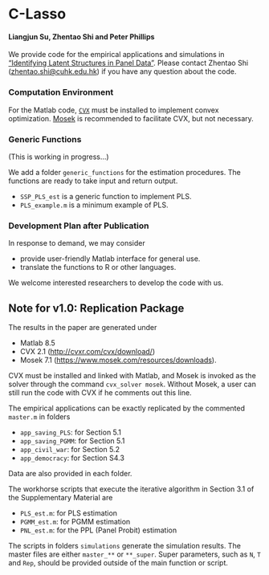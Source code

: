 # C-Lasso

#### Liangjun Su, Zhentao Shi and Peter Phillips

We provide code for the empirical applications and simulations in [“Identifying Latent Structures in Panel Data”](http://papers.ssrn.com/sol3/papers.cfm?abstract_id=2448189). Please contact Zhentao Shi ([zhentao.shi@cuhk.edu.hk](zhentao.shi@cuhk.edu.hk)) if you have any question about the code.



### Computation Environment

For the Matlab code, [`CVX`]((http://cvxr.com/cvx/download/)) must be installed to implement convex optimization.
[Mosek](https://www.mosek.com/resources/downloads) is recommended to facilitate CVX, but not necessary.

### Generic Functions

(This is working in progress...)

We add a folder `generic_functions` for the estimation procedures.
The functions are ready to take input and return output.

* `SSP_PLS_est` is a generic function to implement PLS.
* `PLS_example.m` is a minimum example of PLS.

### Development Plan after Publication

In response to demand, we may consider

* provide user-friendly Matlab interface for general use.
* translate the functions to R or other languages.

We welcome interested researchers to develop the code with us.


## Note for v1.0: Replication Package
The results in the paper are generated under
* Matlab 8.5
* CVX 2.1 (http://cvxr.com/cvx/download/)  
* Mosek 7.1 (https://www.mosek.com/resources/downloads).

CVX must be installed and linked with Matlab, and Mosek is invoked as the solver through the command `cvx_solver mosek`. Without Mosek, a user can still run the code with CVX if he comments out this line.

The empirical applications can be exactly replicated by the commented `master.m` in folders
* `app_saving_PLS`: for Section 5.1
* `app_saving_PGMM`: for Section 5.1
* `app_civil_war`: for Section 5.2
* `app_democracy`: for Section S4.3

Data are also provided in each folder.

The workhorse scripts that execute the iterative algorithm in Section 3.1 of the Supplementary Material are
* `PLS_est.m`: for PLS estimation
* `PGMM_est.m`: for PGMM estimation
* `PNL_est.m`: for the PPL (Panel Probit) estimation

The scripts in folders `simulations` generate the simulation results. The master files are either `master_**` or `**_super`. Super parameters, such as `N`, `T` and `Rep`, should be provided outside of the main function or script.
